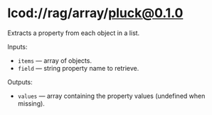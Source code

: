 # lcod://rag/array/pluck@0.1.0

Extracts a property from each object in a list.

Inputs:

- `items` — array of objects.
- `field` — string property name to retrieve.

Outputs:

- `values` — array containing the property values (undefined when missing).
